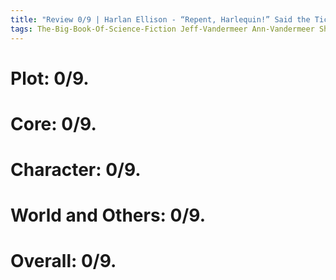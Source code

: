 ```yaml
---
title: "Review 0/9 | Harlan Ellison - “Repent, Harlequin!” Said the Ticktockman"
tags: The-Big-Book-Of-Science-Fiction Jeff-Vandermeer Ann-Vandermeer Short-Story Novelette Science-Fiction 1934-2018 1965
---
```


# Plot: 0/9. 



# Core: 0/9. 



# Character: 0/9. 



# World and Others: 0/9. 



# Overall: 0/9. 


